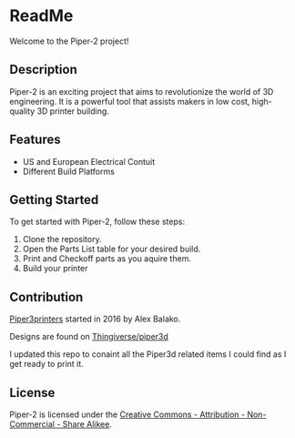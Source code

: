 # ReadMe

Welcome to the Piper-2 project!

## Description

Piper-2 is an exciting project that aims to revolutionize the world of 3D engineering. It is a powerful tool that assists makers in low cost, high-quality 3D printer building.

## Features

- US and European Electrical Contuit
- Different Build Platforms

## Getting Started

To get started with Piper-2, follow these steps:

1. Clone the repository.
2. Open the Parts List table for your desired build.
3. Print and Checkoff parts as you aquire them.
4. Build your printer

## Contribution

[Piper3printers](https://piper3dprinters.com/) started in 2016 by Alex Balako.

Designs are found on [Thingiverse/piper3d](https://www.thingiverse.com/piper3d/designs)

I updated this repo to conaint all the Piper3d related items I could find as I get ready to print it.

## License

Piper-2 is licensed under the [Creative Commons - Attribution - Non-Commercial - Share Alikee](./LICENSE).
